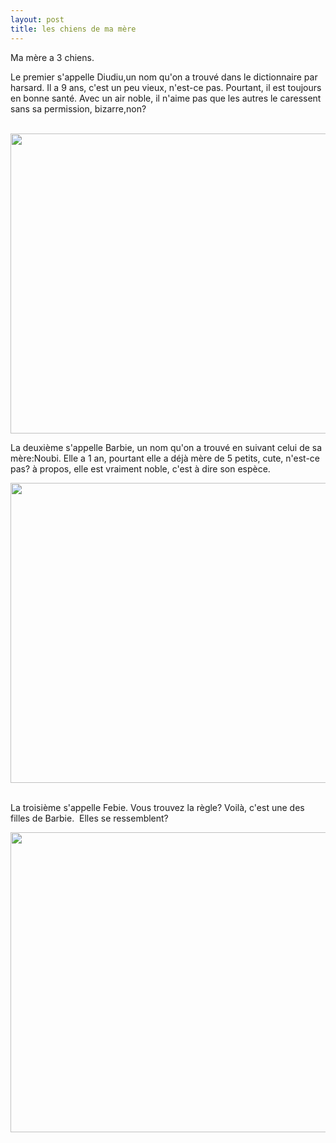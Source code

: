 ```yaml
---
layout: post
title: les chiens de ma mère
---
```


<p>Ma mère a 3 chiens.</p>
<p>Le premier s&#39;appelle Diudiu,un nom qu&#39;on a trouvé dans le dictionnaire par harsard. Il a 9 ans, c&#39;est un peu vieux, n&#39;est-ce pas. Pourtant, il est toujours en bonne santé. Avec un air noble, il n&#39;aime pas que les autres le caressent sans sa permission, bizarre,non?</p>
<p> <img src="http://www.rijiben.org/wp-content/blogs/6/uploads//DSC00482.JPG" width="640" height="480" /></p>
<p>La deuxième s&#39;appelle Barbie, un nom qu&#39;on a trouvé en suivant celui de sa mère:Noubi. Elle a 1 an, pourtant elle a déjà mère de 5 petits, cute, n&#39;est-ce pas? à propos, elle est vraiment noble, c&#39;est à dire son espèce.</p>
<p><img src="http://www.rijiben.org/wp-content/blogs/6/uploads//DSC00486.JPG" width="640" height="480" /> </p>
<p>La troisième s&#39;appelle Febie. Vous trouvez la règle? Voilà, c&#39;est une des filles de Barbie.  Elles se ressemblent?</p>
<p><img src="http://www.rijiben.org/wp-content/blogs/6/uploads//DSC00484.JPG" width="640" height="480" /> </p>
<p></p>
